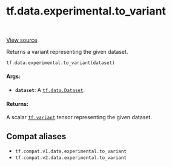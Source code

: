 <div itemscope itemtype="http://developers.google.com/ReferenceObject">
<meta itemprop="name" content="tf.data.experimental.to_variant" />
<meta itemprop="path" content="Stable" />
</div>

# tf.data.experimental.to_variant

<!-- Insert buttons and diff -->

<table class="tfo-notebook-buttons tfo-api" align="left">
</table>

<a target="_blank" href="/code/stable/tensorflow/python/data/ops/dataset_ops.py">View source</a>



Returns a variant representing the given dataset.

``` python
tf.data.experimental.to_variant(dataset)
```



<!-- Placeholder for "Used in" -->


#### Args:


* <b>`dataset`</b>: A <a href="../../../tf/data/Dataset.md"><code>tf.data.Dataset</code></a>.


#### Returns:

A scalar <a href="../../../tf.md#variant"><code>tf.variant</code></a> tensor representing the given dataset.


## Compat aliases

* `tf.compat.v1.data.experimental.to_variant`
* `tf.compat.v2.data.experimental.to_variant`

